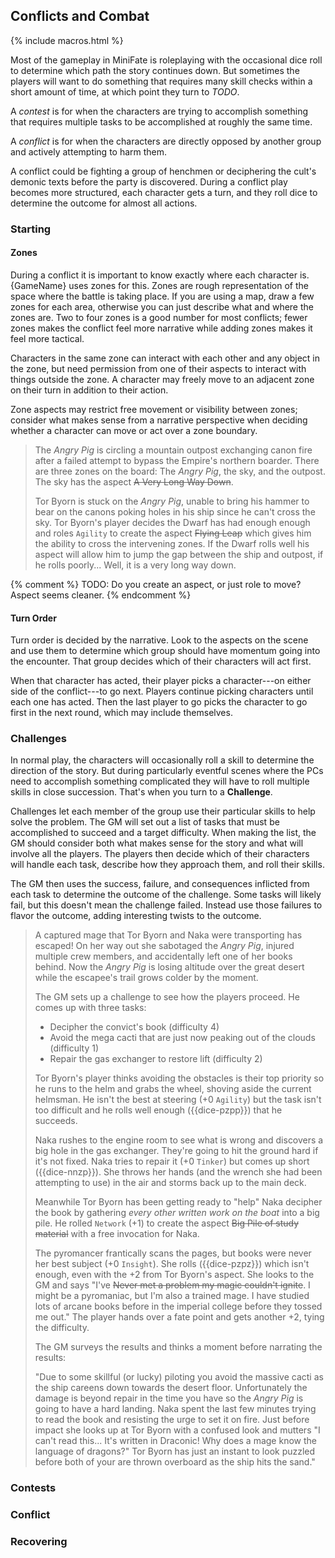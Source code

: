 ---
---
## Conflicts and Combat

<!-- TODO: I'd like to stick with the standard nomenclature (conflict,
challenge, contest) where it works, but I'd love to have *ONE WORD* that
describes it all... -->

{% include macros.html %}

Most of the gameplay in MiniFate is roleplaying with the occasional dice roll
to determine which path the story continues down. But sometimes the players
will want to do something that requires many skill checks within a short
amount of time, at which point they turn to _TODO_.

A _contest_ is for when the characters are trying to accomplish something that
requires multiple tasks to be accomplished at roughly the same time.

A _conflict_ is for when the characters are directly opposed by another group
and actively attempting to harm them.

A conflict could be fighting a group of henchmen or deciphering the cult's
demonic texts before the party is discovered. During a conflict play becomes
more structured, each character gets a turn, and they roll dice to determine
the outcome for almost all actions.

### Starting

#### Zones

During a conflict it is important to know exactly where each character is.
{GameName} uses zones for this. Zones are rough representation of the space
where the battle is taking place. If you are using a map, draw a few zones for
each area, otherwise you can just describe what and where the zones are. Two
to four zones is a good number for most conflicts; fewer zones makes the
conflict feel more narrative while adding zones makes it feel more tactical.

Characters in the same zone can interact with each other and any object in the
zone, but need permission from one of their aspects to interact with things
outside the zone. A character may freely move to an adjacent zone on their
turn in addition to their action.

Zone aspects may restrict free movement or visibility between zones; consider
what makes sense from a narrative perspective when deciding whether a
character can move or act over a zone boundary.

> The _Angry Pig_ is circling a mountain outpost exchanging canon fire after a
> failed attempt to bypass the Empire's northern boarder. There are three
> zones on the board: The _Angry Pig_, the sky, and the outpost. The sky has
> the aspect ~~A Very Long Way Down~~.
>
> Tor Byorn is stuck on the _Angry Pig_, unable to bring his hammer to bear on
> the canons poking holes in his ship since he can't cross the sky. Tor
> Byorn's player decides the Dwarf has had enough enough and roles `Agility`
> to create the aspect ~~Flying Leap~~ which gives him the ability to cross
> the intervening zones. If the Dwarf rolls well his aspect will allow him to
> jump the gap between the ship and outpost, if he rolls poorly... Well, it is
> a very long way down.

{% comment %} TODO: Do you create an aspect, or just role to move? Aspect
seems cleaner. {% endcomment %}

#### Turn Order

Turn order is decided by the narrative. Look to the aspects on the scene and
use them to determine which group should have momentum going into the
encounter. That group decides which of their characters will act first.

When that character has acted, their player picks a character---on either side
of the conflict---to go next. Players continue picking characters until each
one has acted. Then the last player to go picks the character to go first in
the next round, which may include themselves.

### Challenges

In normal play, the characters will occasionally roll a skill to determine the
direction of the story. But during particularly eventful scenes where the PCs
need to accomplish something complicated they will have to roll multiple
skills in close succession. That's when you turn to a **Challenge**.

Challenges let each member of the group use their particular skills to help
solve the problem. The GM will set out a list of tasks that must be
accomplished to succeed and a target difficulty. When making the list, the GM
should consider both what makes sense for the story and what will involve all
the players. The players then decide which of their characters will handle
each task, describe how they approach them, and roll their skills.

The GM then uses the success, failure, and consequences inflicted from each
task to determine the outcome of the challenge. Some tasks will likely fail,
but this doesn't mean the challenge failed. Instead use those failures to
flavor the outcome, adding interesting twists to the outcome.

> A captured mage that Tor Byorn and Naka were transporting has escaped! On
> her way out she sabotaged the _Angry Pig_, injured multiple crew members,
> and accidentally left one of her books behind. Now the _Angry Pig_ is losing
> altitude over the great desert while the escapee's trail grows colder by the
> moment.
>
> The GM sets up a challenge to see how the players proceed. He comes up with
> three tasks:
>
> - Decipher the convict's book (difficulty 4)
> - Avoid the mega cacti that are just now peaking out of the clouds
>   (difficulty 1)
> - Repair the gas exchanger to restore lift (difficulty 2)
>
> Tor Byorn's player thinks avoiding the obstacles is their top priority so he
> runs to the helm and grabs the wheel, shoving aside the current helmsman. He
> isn't the best at steering (+0 `Agility`) but the task isn't too difficult
> and he rolls well enough ({{dice-pzpp}}) that he succeeds.
>
> Naka rushes to the engine room to see what is wrong and discovers a big hole
> in the gas exchanger. They're going to hit the ground hard if it's not
> fixed. Naka tries to repair it (+0 `Tinker`) but comes up short
> ({{dice-nnzp}}). She throws her hands (and the wrench she had been
> attempting to use) in the air and storms back up to the main deck.
>
> Meanwhile Tor Byorn has been getting ready to "help" Naka decipher the book
> by gathering _every other written work on the boat_ into a big pile. He rolled
> `Network` (+1) to create the aspect ~~Big Pile of study material~~ with a
> free invocation for Naka.
> 
> The pyromancer frantically scans the pages, but books were never her best
> subject (+0 `Insight`). She rolls ({{dice-pzpz}}) which isn't enough, even
> with the +2 from Tor Byorn's aspect. She looks to the GM and says "I've
> ~~Never met a problem my magic couldn't ignite~~. I might be a pyromaniac,
> but I'm also a trained mage. I have studied lots of arcane books before in
> the imperial college before they tossed me out." The player hands over a
> fate point and gets another +2, tying the difficulty.
>
> The GM surveys the results and thinks a moment before narrating the results:
>
> "Due to some skillful (or lucky) piloting you avoid the massive cacti as the
> ship careens down towards the desert floor. Unfortunately the damage is
> beyond repair in the time you have so the _Angry Pig_ is going to have a
> hard landing. Naka spent the last few minutes trying to read the book and
> resisting the urge to set it on fire. Just before impact she looks up at Tor
> Byorn with a confused look and mutters "I can't read this... It's written in
> Draconic! Why does a mage know the language of dragons?" Tor Byorn has just
> an instant to look puzzled before both of your are thrown overboard as the
> ship hits the sand."

### Contests

### Conflict

### Recovering
